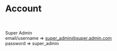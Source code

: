 # Account<br><br>

Super Admin<br>
email/username => super_admin@super.admin.com<br>
password       => super_admin<br>